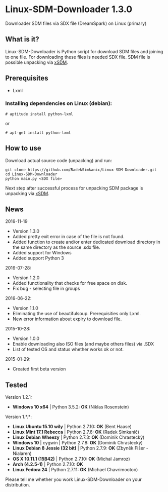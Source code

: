 # Linux-SDM-Downloader 1.3.0
Downloader SDM files via SDX file (DreamSpark) on Linux (primary)

## What is it?
Linux-SDM-Downloader is Python script for download SDM files and joining to one file. For downloading these files is needed SDX file. SDM file is possible unpacking via [xSDM](https://github.com/v3l0c1r4pt0r/xSDM).

## Prerequisites
- Lxml

### Installing dependencies on Linux (debian):
```
# aptitude install python-lxml
```
or
```
# apt-get install python-lxml
```

## How to use
Download actual source code (unpacking) and run:
```
git clone https://github.com/RadekSimkanic/Linux-SDM-Downloader.git
cd Linux-SDM-Downloader
python main.py <SDX file>
```

Next step after successful process for unpacking SDM package is unpacking via [xSDM](https://github.com/v3l0c1r4pt0r/xSDM).

## News
2016-11-19
- Version 1.3.0
- Added pretty exit error in case of the file is not found.
- Added function to create and/or enter dedicated download directory in the same directory as the source .sdx file.
- Added support for Windows
- Added support Python 3

2016-07-28:
- Version 1.2.0
- Added functionality that checks for free space on disk.
- Fix bug - selecting file in groups

2016-06-22:
- Version 1.1.0
- Eliminating the use of beautifulsoup. Prerequisities only Lxml.
- New error information about expiry to download file.

2015-10-28:
- Version 1.0.0
- Enable downloading also ISO files (and maybe others files) via .SDX
- List of tested OS and status whether works ok or not.

2015-01-29:
- Created first beta version

## Tested

Version 1.2.1:
- **Windows 10 x64** | Python 3.5.2: **OK** (Niklas Rosenstein)

Version 1.\*.\*:
- **Linux Ubuntu 15.10 wily** | Python 2.7.10: **OK** (Bent Haase)
- **Linux Mint 17.1 Rebecca** | Python 2.7.6: **OK** (Radek Simkanič)
- **Linux Debian Wheezy** | Python 2.7.3: **OK** (Dominik Chrastecký)
- **Windows 10** | cygwin | Python 2.7.8: **OK** (Dominik Chrastecký)
- **Linux Debian 8 Jessie (32 bit)** | Python 2.7.9: **OK** (Zbyněk Fišer - Nialaren)
- **OS X 10.11.1 (15B42)** | Python 2.7.10: **OK** (Michal Jamroz)
- **Arch (4.2.5-1)** | Python 2.7.10: **OK**
- **Linux Fedora 24** | Python 2.7.11: **OK** (Michael Chavrimootoo)

Please tell me whether you work Linux-SDM-Downloader on your distribution.
